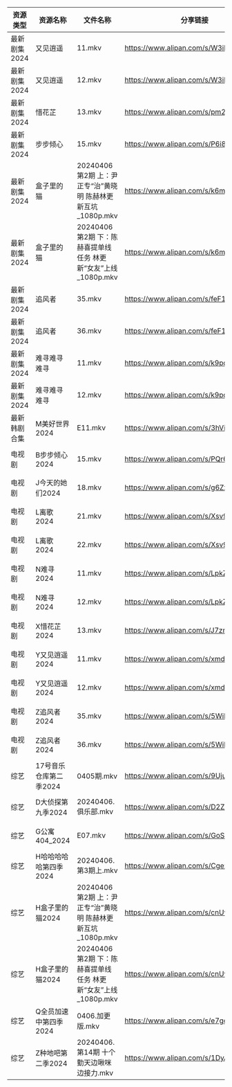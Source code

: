 | 资源类型     | 资源名称           | 文件名称                                        | 分享链接                                 | 更新时间                |
| -------- | -------------- | ------------------------------------------- | ------------------------------------ | ------------------- |
| 最新剧集2024 | 又见逍遥           | 11.mkv                                      | https://www.alipan.com/s/W3iPVGrtGVW | 2024-04-06 20:08:13 |
| 最新剧集2024 | 又见逍遥           | 12.mkv                                      | https://www.alipan.com/s/W3iPVGrtGVW | 2024-04-06 20:08:13 |
| 最新剧集2024 | 惜花芷            | 13.mkv                                      | https://www.alipan.com/s/pm2Ee5NWdQC | 2024-04-06 14:10:06 |
| 最新剧集2024 | 步步倾心           | 15.mkv                                      | https://www.alipan.com/s/P6i8ynMjFRb | 2024-04-06 14:10:07 |
| 最新剧集2024 | 盒子里的猫          | 20240406 第2期 上：尹正专“治”黄晓明 陈赫林更新互坑_1080p.mkv  | https://www.alipan.com/s/k6mQrwAaQRj | 2024-04-06 14:10:22 |
| 最新剧集2024 | 盒子里的猫          | 20240406 第2期 下：陈赫喜提单线任务 林更新“女友”上线_1080p.mkv | https://www.alipan.com/s/k6mQrwAaQRj | 2024-04-06 14:10:22 |
| 最新剧集2024 | 追风者            | 35.mkv                                      | https://www.alipan.com/s/feF1C7yCtvC | 2024-04-06 20:08:19 |
| 最新剧集2024 | 追风者            | 36.mkv                                      | https://www.alipan.com/s/feF1C7yCtvC | 2024-04-06 20:08:19 |
| 最新剧集2024 | 难寻难寻难寻         | 11.mkv                                      | https://www.alipan.com/s/k9pdcBirzbs | 2024-04-06 14:10:18 |
| 最新剧集2024 | 难寻难寻难寻         | 12.mkv                                      | https://www.alipan.com/s/k9pdcBirzbs | 2024-04-06 14:10:18 |
| 最新韩剧合集   | M美好世界2024      | E11.mkv                                     | https://www.alipan.com/s/3hVi9iw3g6N | 2024-04-06 00:05:30 |
| 电视剧      | B步步倾心2024      | 15.mkv                                      | https://www.alipan.com/s/PQr6VqXP1pv | 2024-04-06 14:05:07 |
| 电视剧      | J今天的她们2024     | 18.mkv                                      | https://www.alipan.com/s/g6ZxuPBqnNb | 2024-04-06 20:05:52 |
| 电视剧      | L离歌2024        | 21.mkv                                      | https://www.alipan.com/s/Xsv9y886bC2 | 2024-04-06 14:05:34 |
| 电视剧      | L离歌2024        | 22.mkv                                      | https://www.alipan.com/s/Xsv9y886bC2 | 2024-04-06 14:05:34 |
| 电视剧      | N难寻2024        | 11.mkv                                      | https://www.alipan.com/s/LpkZvEaQ2AH | 2024-04-06 14:05:42 |
| 电视剧      | N难寻2024        | 12.mkv                                      | https://www.alipan.com/s/LpkZvEaQ2AH | 2024-04-06 14:05:42 |
| 电视剧      | X惜花芷2024       | 13.mkv                                      | https://www.alipan.com/s/J7zmSZZvrmn | 2024-04-06 14:05:54 |
| 电视剧      | Y又见逍遥2024      | 11.mkv                                      | https://www.alipan.com/s/xmduqmGsokz | 2024-04-06 20:06:57 |
| 电视剧      | Y又见逍遥2024      | 12.mkv                                      | https://www.alipan.com/s/xmduqmGsokz | 2024-04-06 20:06:57 |
| 电视剧      | Z追风者2024       | 35.mkv                                      | https://www.alipan.com/s/5WiMcYBHLCM | 2024-04-06 20:07:15 |
| 电视剧      | Z追风者2024       | 36.mkv                                      | https://www.alipan.com/s/5WiMcYBHLCM | 2024-04-06 20:07:15 |
| 综艺       | 17号音乐仓库第二季2024 | 0405期.mkv                                   | https://www.alipan.com/s/9UjuDVabbAo | 2024-04-06 00:06:07 |
| 综艺       | D大侦探第九季2024    | 20240406.俱乐部.mkv                            | https://www.alipan.com/s/D2ZWBwPxiYi | 2024-04-06 14:09:21 |
| 综艺       | G公寓404_2024    | E07.mkv                                     | https://www.alipan.com/s/GoS4LufpWv2 | 2024-04-06 00:06:24 |
| 综艺       | H哈哈哈哈哈第四季2024  | 20240406.第3期上.mkv                           | https://www.alipan.com/s/CgezbEPvmVp | 2024-04-06 14:09:26 |
| 综艺       | H盒子里的猫2024     | 20240406 第2期 上：尹正专“治”黄晓明 陈赫林更新互坑_1080p.mkv  | https://www.alipan.com/s/cnUw8UeQ7bS | 2024-04-06 14:09:28 |
| 综艺       | H盒子里的猫2024     | 20240406 第2期 下：陈赫喜提单线任务 林更新“女友”上线_1080p.mkv | https://www.alipan.com/s/cnUw8UeQ7bS | 2024-04-06 14:09:28 |
| 综艺       | Q全员加速中第四季2024  | 0406.加更版.mkv                                | https://www.alipan.com/s/e7gcZ4pytd9 | 2024-04-06 14:09:44 |
| 综艺       | Z种地吧第二季2024    | 20240406.第14期 十个勤天边啾咪边接力.mkv                | https://www.alipan.com/s/1DyAWe9bo96 | 2024-04-06 14:09:55 |
